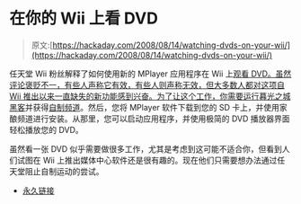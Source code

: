 # 在你的 Wii 上看 DVD

> 原文:[https://hackaday.com/2008/08/14/watching-dvds-on-your-wii/](https://hackaday.com/2008/08/14/watching-dvds-on-your-wii/)

任天堂 Wii 粉丝解释了如何使用新的 MPlayer 应用程序在 Wii 上[观看 DVD。虽然评论褒贬不一，有些人声称它有效，有些人则声称无效，但大多数人都对这项自 Wii 推出以来一直缺失的新功能感到兴奋。为了让这个工作，你需要运行](http://www.nintendowiifanboy.com/2008/08/13/want-to-watch-dvds-on-your-wii-let-us-show-you-how/)[暮光之城黑客](http://wiibrew.org/wiki/Twilight_Hack)并获得[自制频道](http://www.hackaday.com/2008/05/26/homebrew-channel-for-wii/)。然后，您将 MPlayer 软件下载到您的 SD 卡上，并使用家酿频道进行安装。从那里，您可以启动应用程序，并使用极简的 DVD 播放器界面轻松播放您的 DVD。

虽然看一张 DVD 似乎需要做很多工作，尤其是考虑到这可能不适合你，但看到人们试图在 Wii 上推出媒体中心软件还是很有趣的。现在他们只需要想办法通过任天堂阻止自制运动的尝试。

*   [永久链接](http://www.nintendowiifanboy.com/2008/08/13/want-to-watch-dvds-on-your-wii-let-us-show-you-how/)